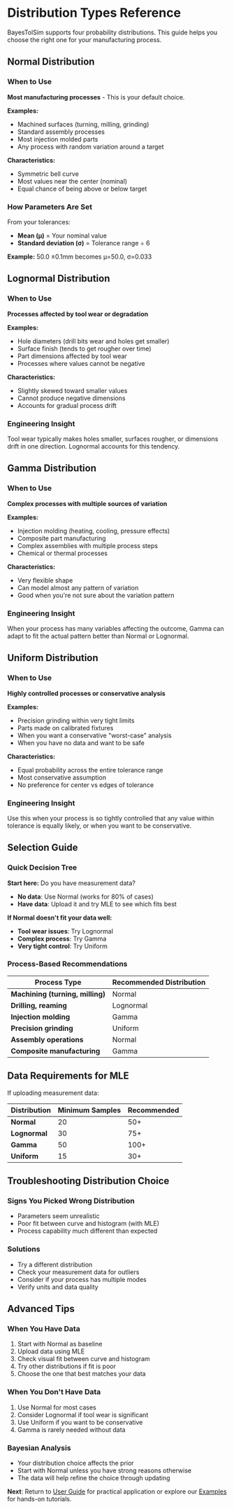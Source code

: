 # Distribution Types Reference

BayesTolSim supports four probability distributions. This guide helps you choose the right one for your manufacturing process.

## Normal Distribution

### When to Use
**Most manufacturing processes** - This is your default choice.

**Examples:**
- Machined surfaces (turning, milling, grinding)
- Standard assembly processes
- Most injection molded parts
- Any process with random variation around a target

**Characteristics:**
- Symmetric bell curve
- Most values near the center (nominal)
- Equal chance of being above or below target

### How Parameters Are Set
From your tolerances:
- **Mean (μ)** = Your nominal value
- **Standard deviation (σ)** = Tolerance range ÷ 6

**Example:** 50.0 ±0.1mm becomes μ=50.0, σ=0.033

## Lognormal Distribution

### When to Use
**Processes affected by tool wear or degradation**

**Examples:**
- Hole diameters (drill bits wear and holes get smaller)
- Surface finish (tends to get rougher over time)
- Part dimensions affected by tool wear
- Processes where values cannot be negative

**Characteristics:**
- Slightly skewed toward smaller values
- Cannot produce negative dimensions
- Accounts for gradual process drift

### Engineering Insight
Tool wear typically makes holes smaller, surfaces rougher, or dimensions drift in one direction. Lognormal accounts for this tendency.

## Gamma Distribution

### When to Use
**Complex processes with multiple sources of variation**

**Examples:**
- Injection molding (heating, cooling, pressure effects)
- Composite part manufacturing
- Complex assemblies with multiple process steps
- Chemical or thermal processes

**Characteristics:**
- Very flexible shape
- Can model almost any pattern of variation
- Good when you're not sure about the variation pattern

### Engineering Insight
When your process has many variables affecting the outcome, Gamma can adapt to fit the actual pattern better than Normal or Lognormal.

## Uniform Distribution

### When to Use
**Highly controlled processes or conservative analysis**

**Examples:**
- Precision grinding within very tight limits
- Parts made on calibrated fixtures
- When you want a conservative "worst-case" analysis
- When you have no data and want to be safe

**Characteristics:**
- Equal probability across the entire tolerance range
- Most conservative assumption
- No preference for center vs edges of tolerance

### Engineering Insight
Use this when your process is so tightly controlled that any value within tolerance is equally likely, or when you want to be conservative.

## Selection Guide

### Quick Decision Tree

**Start here:** Do you have measurement data?
- **No data**: Use Normal (works for 80% of cases)
- **Have data**: Upload it and try MLE to see which fits best

**If Normal doesn't fit your data well:**
- **Tool wear issues**: Try Lognormal
- **Complex process**: Try Gamma
- **Very tight control**: Try Uniform

### Process-Based Recommendations

| Process Type | Recommended Distribution |
|--------------|-------------------------|
| **Machining (turning, milling)** | Normal |
| **Drilling, reaming** | Lognormal |
| **Injection molding** | Gamma |
| **Precision grinding** | Uniform |
| **Assembly operations** | Normal |
| **Composite manufacturing** | Gamma |

## Data Requirements for MLE

If uploading measurement data:

| Distribution | Minimum Samples | Recommended |
|--------------|----------------|-------------|
| **Normal** | 20 | 50+ |
| **Lognormal** | 30 | 75+ |
| **Gamma** | 50 | 100+ |
| **Uniform** | 15 | 30+ |

## Troubleshooting Distribution Choice

### Signs You Picked Wrong Distribution
- Parameters seem unrealistic
- Poor fit between curve and histogram (with MLE)
- Process capability much different than expected

### Solutions
- Try a different distribution
- Check your measurement data for outliers
- Consider if your process has multiple modes
- Verify units and data quality

## Advanced Tips

### When You Have Data
1. Start with Normal as baseline
2. Upload data using MLE
3. Check visual fit between curve and histogram
4. Try other distributions if fit is poor
5. Choose the one that best matches your data

### When You Don't Have Data
1. Use Normal for most cases
2. Consider Lognormal if tool wear is significant
3. Use Uniform if you want to be conservative
4. Gamma is rarely needed without data

### Bayesian Analysis
- Your distribution choice affects the prior
- Start with Normal unless you have strong reasons otherwise
- The data will help refine the choice through updating

**Next**: Return to [User Guide](../user-guide/dashboard-overview.md) for practical application or explore our [Examples](../examples/basic-example.md) for hands-on tutorials.